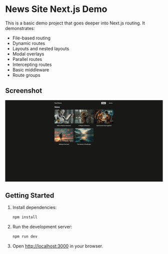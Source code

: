 # News Site Next.js Demo

This is a basic demo project that goes deeper into Next.js routing. It demonstrates:

- File-based routing
- Dynamic routes
- Layouts and nested layouts
- Modal overlays
- Parallel routes
- Intercepting routes
- Basic middleware
- Route groups

## Screenshot

![News Modal Screenshot](screenshots/news.png)

## Getting Started

1. Install dependencies:
   ```bash
   npm install
   ```
2. Run the development server:
   ```bash
   npm run dev
   ```
3. Open [http://localhost:3000](http://localhost:3000) in your browser.
